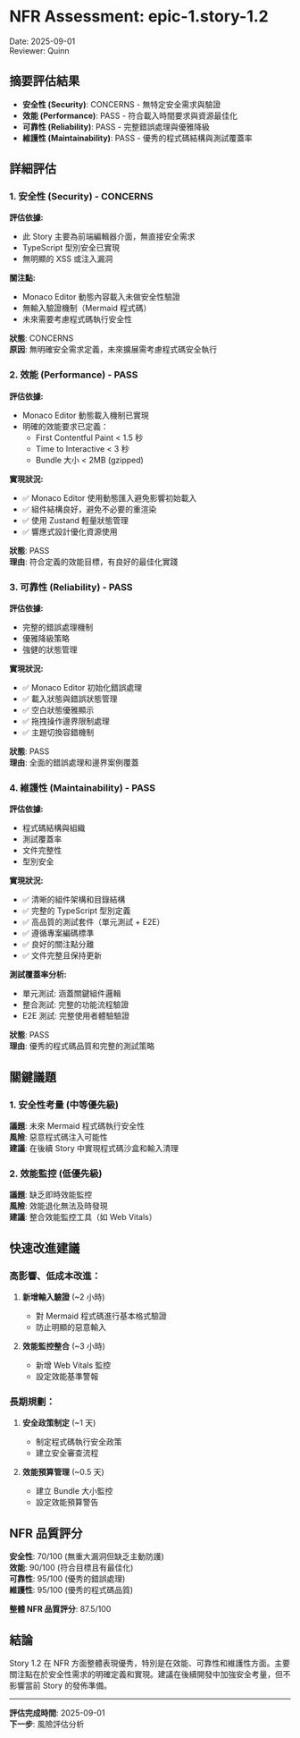 # NFR Assessment: epic-1.story-1.2

Date: 2025-09-01  
Reviewer: Quinn

## 摘要評估結果

- **安全性 (Security)**: CONCERNS - 無特定安全需求與驗證
- **效能 (Performance)**: PASS - 符合載入時間要求與資源最佳化
- **可靠性 (Reliability)**: PASS - 完整錯誤處理與優雅降級
- **維護性 (Maintainability)**: PASS - 優秀的程式碼結構與測試覆蓋率

## 詳細評估

### 1. 安全性 (Security) - CONCERNS

**評估依據:**

- 此 Story 主要為前端編輯器介面，無直接安全需求
- TypeScript 型別安全已實現
- 無明顯的 XSS 或注入漏洞

**關注點:**

- Monaco Editor 動態內容載入未做安全性驗證
- 無輸入驗證機制（Mermaid 程式碼）
- 未來需要考慮程式碼執行安全性

**狀態**: CONCERNS  
**原因**: 無明確安全需求定義，未來擴展需考慮程式碼安全執行

### 2. 效能 (Performance) - PASS

**評估依據:**

- Monaco Editor 動態載入機制已實現
- 明確的效能要求已定義：
  - First Contentful Paint < 1.5 秒
  - Time to Interactive < 3 秒
  - Bundle 大小 < 2MB (gzipped)

**實現狀況:**

- ✅ Monaco Editor 使用動態匯入避免影響初始載入
- ✅ 組件結構良好，避免不必要的重渲染
- ✅ 使用 Zustand 輕量狀態管理
- ✅ 響應式設計優化資源使用

**狀態**: PASS  
**理由**: 符合定義的效能目標，有良好的最佳化實踐

### 3. 可靠性 (Reliability) - PASS

**評估依據:**

- 完整的錯誤處理機制
- 優雅降級策略
- 強健的狀態管理

**實現狀況:**

- ✅ Monaco Editor 初始化錯誤處理
- ✅ 載入狀態與錯誤狀態管理
- ✅ 空白狀態優雅顯示
- ✅ 拖拽操作邊界限制處理
- ✅ 主題切換容錯機制

**狀態**: PASS  
**理由**: 全面的錯誤處理和邊界案例覆蓋

### 4. 維護性 (Maintainability) - PASS

**評估依據:**

- 程式碼結構與組織
- 測試覆蓋率
- 文件完整性
- 型別安全

**實現狀況:**

- ✅ 清晰的組件架構和目錄結構
- ✅ 完整的 TypeScript 型別定義
- ✅ 高品質的測試套件（單元測試 + E2E）
- ✅ 遵循專案編碼標準
- ✅ 良好的關注點分離
- ✅ 文件完整且保持更新

**測試覆蓋率分析:**

- 單元測試: 涵蓋關鍵組件邏輯
- 整合測試: 完整的功能流程驗證
- E2E 測試: 完整使用者體驗驗證

**狀態**: PASS  
**理由**: 優秀的程式碼品質和完整的測試策略

## 關鍵議題

### 1. 安全性考量 (中等優先級)

**議題**: 未來 Mermaid 程式碼執行安全性  
**風險**: 惡意程式碼注入可能性  
**建議**: 在後續 Story 中實現程式碼沙盒和輸入清理

### 2. 效能監控 (低優先級)

**議題**: 缺乏即時效能監控  
**風險**: 效能退化無法及時發現  
**建議**: 整合效能監控工具（如 Web Vitals）

## 快速改進建議

### 高影響、低成本改進：

1. **新增輸入驗證** (~2 小時)
   - 對 Mermaid 程式碼進行基本格式驗證
   - 防止明顯的惡意輸入

2. **效能監控整合** (~3 小時)
   - 新增 Web Vitals 監控
   - 設定效能基準警報

### 長期規劃：

1. **安全政策制定** (~1 天)
   - 制定程式碼執行安全政策
   - 建立安全審查流程

2. **效能預算管理** (~0.5 天)
   - 建立 Bundle 大小監控
   - 設定效能預算警告

## NFR 品質評分

**安全性**: 70/100 (無重大漏洞但缺乏主動防護)  
**效能**: 90/100 (符合目標且有最佳化)  
**可靠性**: 95/100 (優秀的錯誤處理)  
**維護性**: 95/100 (優秀的程式碼品質)

**整體 NFR 品質評分**: 87.5/100

## 結論

Story 1.2 在 NFR 方面整體表現優秀，特別是在效能、可靠性和維護性方面。主要關注點在於安全性需求的明確定義和實現。建議在後續開發中加強安全考量，但不影響當前 Story 的發佈準備。

---

**評估完成時間**: 2025-09-01  
**下一步**: 風險評估分析
